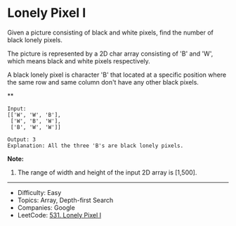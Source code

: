 # Lonely Pixel I

Given a picture consisting of black and white pixels, find the number of black lonely pixels.

The picture is represented by a 2D char array consisting of 'B' and 'W', which means black and white pixels respectively.

A black lonely pixel is character 'B' that located at a specific position where the same row and same column don't have any other black pixels.

**
```
Input: 
[['W', 'W', 'B'],
 ['W', 'B', 'W'],
 ['B', 'W', 'W']]

Output: 3
Explanation: All the three 'B's are black lonely pixels.
```
**Note:**
1. The range of width and height of the input 2D array is [1,500].

---

* Difficulty: Easy
* Topics: Array, Depth-first Search
* Companies: Google
* LeetCode: [531. Lonely Pixel I](https://leetcode.com/problems/lonely-pixel-i/description/)

